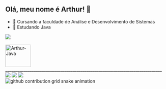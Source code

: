 ## Olá, meu nome é Arthur! 👋

- 🔭 Cursando a faculdade de Análise e Desenvolvimento de Sistemas
- 🌱 Estudando Java

 <picture>
  <source
    srcset="https://github-readme-stats.vercel.app/api?username=ArthurReis-dev&show_icons=true&theme=highcontrast"
    media="(prefers-color-scheme: dark)"
  />
  <source
    srcset="https://github-readme-stats.vercel.app/api?username=ArthurReis-dev&show_icons=true"
    media="(prefers-color-scheme: light), (prefers-color-scheme: no-preference)"
  />
  <img src="https://github-readme-stats.vercel.app/api?username=ArthurReis-dev&show_icons=true" />
</picture>

  <div style="display: inline_block"><br>
  <img align="center" alt="Arthur-Java" height="70" width="80" <img src="https://cdn.jsdelivr.net/gh/devicons/devicon@latest/icons/java/java-original-wordmark.svg" />
</div>
_____________________________________________________________________________

<div> 
 <a href="https://www.instagram.com/arthur_frm322/" target="_blank"><img src="https://img.shields.io/badge/-Instagram-%23E4405F?style=for-the-badge&logo=instagram&logoColor=white" target="_blank"></a>
<a href = "arthurmendonca23@hotmail.com"><img src="https://img.shields.io/badge/-Gmail-%23333?style=for-the-badge&logo=gmail&logoColor=white" target="_blank"></a>
<a href="www.linkedin.com/in/arthur-reis-dev" target="_blank"><img src="https://img.shields.io/badge/-LinkedIn-%230077B5?style=for-the-badge&logo=linkedin&logoColor=white" target="_blank"></a> 
  
</div>


<picture align="center">
  <source media="(prefers-color-scheme: dark)" srcset="https://raw.githubusercontent.com/ArthurReis-dev/ArthurReis-dev/output/github-contribution-grid-snake-dark.svg">
  <source media="(prefers-color-scheme: light)" srcset="https://raw.githubusercontent.com/ArthurReis-dev/ArthurReis-dev/output/github-contribution-grid-snake-dark.svg">
  <img align="center" alt="github contribution grid snake animation" src="https://raw.githubusercontent.com/ArthurReis-dev/ArthurReis-dev/output/github-contribution-grid-snake.svg">
</picture>


